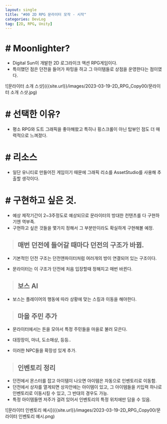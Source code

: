 ```yaml
---
layout: single
title: "#00 2D RPG 문라이터 모작 - 시작"
categories: DevLog
tag: [2D, RPG, Unity]
---
```




# # Moonlighter?

- Digital Sun이 개발한 2D 로그라이크 액션 RPG게임이다.
- 특이했던 점은 던전을 들어가 파밍을 하고 그 아이템들로 상점을 운영한다는 점이였다.

![문라이터 소개 스샷]({{site.url}}/images/2023-03-19-2D_RPG_Copy00/문라이터 소개 스샷.jpg)



# # 선택한 이유?

- 평소 RPG와 도트 그래픽을 좋아해왔고 특히나 횡스크롤이 아닌 탑뷰인 점도 더 매력적으로 느껴졌다.



# # 리소스

- 일단 유니티로 만들어진 게임이기 때문에 그래픽 리소를 AssetStudio를 사용해 추출할 생각이다.



# # 구현하고 싶은 것.

- 예상 제작기간이 2~3주정도로 예상되므로 문라이터의 방대한 컨텐츠를 다 구현하기엔 역부족.
- 구현하고 싶은 것들을 몇가지 정해서 그 부분만이라도 확실하게 구현해볼 예정.



> ## 매번 던전에 들어갈 때마다 던전의 구조가 바뀜.

- 기본적인 던전 구조는 던전앤파이터처럼 여러개의 방이 연결되어 있는 구조이다.

- 문라이터는 이 구조가 던전에 처음 입장할때 정해지고 매번 바뀐다.

  

> ## 보스 AI

- 보스는 플레이어의 행동에 따라 상황에 맞는 스킬과 이동을 해야한다.



> ##  마을 주민 추가

- 문라이터에서는 돈을 모아서 특정 주민들을 마을로 불러 모은다.

- 대장장이, 마녀, 도소매상, 등등..

- 이러한 NPC들을 확장성 있게 추가.

  

> ##  인벤토리 정리

- 던전에서 몬스터를 잡고 아이템이 나오면 아이템은 자동으로 인벤토리로 이동함.
- 던전에서 상자를 열게되면 상자안에는 아이템이 있고, 그 아이템들을 키입력 하나로 인벤토리로 이동시킬 수 있고,
  그 반대의 경우도 가능.
- 특정 아이템들엔 저주가 걸려 있어서 인벤토리의 특정 위치에만 담을 수 있음.

![문라이터 인벤토리 예시]({{site.url}}/images/2023-03-19-2D_RPG_Copy00/문라이터 인벤토리 예시.png)





